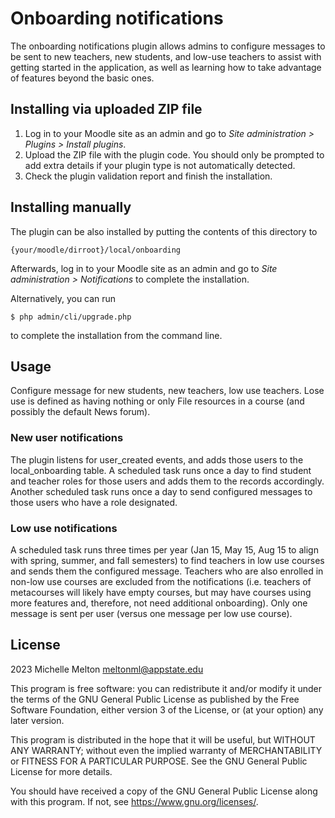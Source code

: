 # Onboarding notifications #

The onboarding notifications plugin allows admins to configure messages to be sent to
new teachers, new students, and low-use teachers to assist with getting started in the
application, as well as learning how to take advantage of features beyond the basic ones.

## Installing via uploaded ZIP file ##

1. Log in to your Moodle site as an admin and go to _Site administration >
   Plugins > Install plugins_.
2. Upload the ZIP file with the plugin code. You should only be prompted to add
   extra details if your plugin type is not automatically detected.
3. Check the plugin validation report and finish the installation.

## Installing manually ##

The plugin can be also installed by putting the contents of this directory to

    {your/moodle/dirroot}/local/onboarding

Afterwards, log in to your Moodle site as an admin and go to _Site administration >
Notifications_ to complete the installation.

Alternatively, you can run

    $ php admin/cli/upgrade.php

to complete the installation from the command line.

## Usage ##
Configure message for new students, new teachers, low use teachers. Lose use is defined
as having nothing or only File resources in a course (and possibly the default News forum).

### New user notifications ###
The plugin listens for user_created events, and adds those users to the local_onboarding
table. A scheduled task runs once a day to find student and teacher roles for those users
and adds them to the records accordingly. Another scheduled task runs once a day to send 
configured messages to those users who have a role designated.

### Low use notifications ###
A scheduled task runs three times per year (Jan 15, May 15, Aug 15 to align with spring,
summer, and fall semesters) to find teachers in low use courses and sends them
the configured message. Teachers who are also enrolled in non-low use courses are excluded
from the notifications (i.e. teachers of metacourses will likely have empty courses,
but may have courses using more features and, therefore, not need additional onboarding).
Only one message is sent per user (versus one message per low use course).

## License ##

2023 Michelle Melton <meltonml@appstate.edu>

This program is free software: you can redistribute it and/or modify it under
the terms of the GNU General Public License as published by the Free Software
Foundation, either version 3 of the License, or (at your option) any later
version.

This program is distributed in the hope that it will be useful, but WITHOUT ANY
WARRANTY; without even the implied warranty of MERCHANTABILITY or FITNESS FOR A
PARTICULAR PURPOSE.  See the GNU General Public License for more details.

You should have received a copy of the GNU General Public License along with
this program.  If not, see <https://www.gnu.org/licenses/>.
